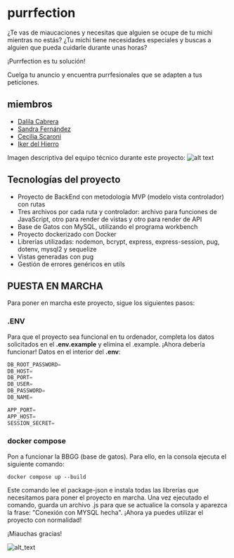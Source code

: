 # purrfection

¿Te vas de miaucaciones y necesitas que alguien se ocupe de tu michi mientras no estás? ¿Tu michi tiene necesidades especiales y buscas a alguien que pueda cuidarle durante unas horas?

¡Purrfection es tu solución!

Cuelga tu anuncio y encuentra purrfesionales que se adapten a tus peticiones.


## miembros
- [Dalila Cabrera](https://github.com/crdalila)
- [Sandra Fernández](https://github.com/sanfermen)
- [Cecilia Scaroni](https://github.com/Ceci222/)
- [Iker del Hierro](https://github.com/ikerdelfe)

Imagen descriptiva del equipo técnico durante este proyecto:
![alt text](https://i.imgflip.com/3u04h5.jpg?a484368)

## Tecnologías del proyecto
- Proyecto de BackEnd con metodología MVP (modelo vista controlador) con rutas
- Tres archivos por cada ruta y controlador: archivo para funciones de JavaScript, otro para render de vistas y otro para render de API
- Base de Gatos con MySQL, utilizando el programa workbench
- Proyecto dockerizado con Docker
- Librerías utilizadas: nodemon, bcrypt, express, express-session, pug, dotenv, mysql2 y sequelize
- Vistas generadas con pug
- Gestión de errores genéricos en utils


## PUESTA EN MARCHA
Para poner en marcha este proyecto, sigue los siguientes pasos:

### .ENV
Para que el proyecto sea funcional en tu ordenador, completa los datos solicitados en el **.env.example** y elimina el .example. ¡Ahora debería funcionar!
Datos en el interior del **.env**:
```js
DB_ROOT_PASSWORD=
DB_HOST=
DB_PORT=
DB_USER=
DB_PASSWORD=
DB_NAME=

APP_PORT=
APP_HOST=
SESSION_SECRET=
```

### docker compose

Pon a funcionar la BBGG (base de gatos). Para ello, en la consola ejecuta el siguiente comando:
```
docker compose up --build
```
Este comando lee el package-json e instala todas las librerías que necesitamos para poner el proyecto en marcha. Una vez ejecutado el comando, guarda un archivo .js para que se actualice la consola y aparezca la frase: "Conexión con MYSQL hecha". ¡Ahora ya puedes utilizar el proyecto con normalidad!


¡Miauchas gracias!

![alt_text](https://assets.epuzzle.info/puzzle/086/127/original.jpg)

